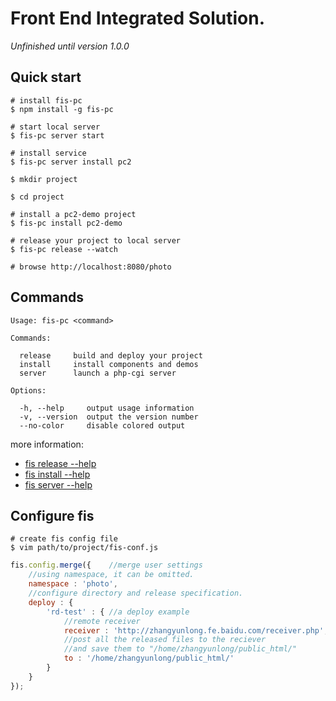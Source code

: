 # Front End Integrated Solution.

*Unfinished until version 1.0.0*

## Quick start
    
    # install fis-pc
    $ npm install -g fis-pc
    
    # start local server
    $ fis-pc server start
    
    # install service
    $ fis-pc server install pc2
    
    $ mkdir project
    
    $ cd project
     
    # install a pc2-demo project
    $ fis-pc install pc2-demo
     
    # release your project to local server
    $ fis-pc release --watch
     
    # browse http://localhost:8080/photo


## Commands

    Usage: fis-pc <command>
    
    Commands:
    
      release     build and deploy your project
      install     install components and demos
      server      launch a php-cgi server
    
    Options:
    
      -h, --help     output usage information
      -v, --version  output the version number
      --no-color     disable colored output

more information:

* [fis release --help](https://github.com/fouber/fis-command-release "fis-command-release")
* [fis install --help](https://github.com/fouber/fis-command-install "fis-command-install")
* [fis server --help](https://github.com/fouber/fis-command-server "fis-command-server")

## Configure fis

    # create fis config file
    $ vim path/to/project/fis-conf.js

```javascript
fis.config.merge({    //merge user settings
    //using namespace, it can be omitted.
    namespace : 'photo',
    //configure directory and release specification.
    deploy : {
        'rd-test' : { //a deploy example
            //remote receiver
            receiver : 'http://zhangyunlong.fe.baidu.com/receiver.php',
            //post all the released files to the reciever
            //and save them to "/home/zhangyunlong/public_html/"
            to : '/home/zhangyunlong/public_html/'
        }
    }
});
```
